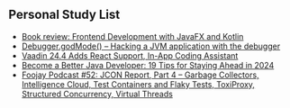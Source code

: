 ## Personal Study List
<!-- BLOG-POST-LIST:START -->
- [Book review: Frontend Development with JavaFX and Kotlin](https://foojay.io/today/book-review-frontend-development-with-javafx-and-kotlin/)
- [Debugger.godMode&lpar;&rpar; – Hacking a JVM application with the debugger](https://foojay.io/today/debugger-godmode-hacking-a-jvm-application-with-the-debugger/)
- [Vaadin 24.4 Adds React Support, In-App Coding Assistant](https://foojay.io/today/vaadin-24-4-adds-react-support-in-app-coding-assistant/)
- [Become a Better Java Developer: 19 Tips for Staying Ahead in 2024](https://foojay.io/today/become-a-better-java-developer-19-tips-for-staying-ahead-in-2024/)
- [Foojay Podcast #52: JCON Report, Part 4 – Garbage Collectors, Intelligence Cloud, Test Containers and Flaky Tests, ToxiProxy, Structured Concurrency, Virtual Threads](https://foojay.io/today/foojay-podcast-52/)
<!-- BLOG-POST-LIST:END -->  
